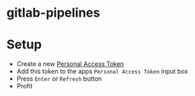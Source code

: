 # gitlab-pipelines

# Setup
* Create a new [Personal Access Token](https://gitlab.com/-/user_settings/personal_access_tokens)
* Add this token to the apps `Personal Access Token` input box
* Press `Enter` or `Refresh` button
* Profit
